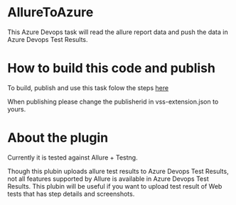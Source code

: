 # AllureToAzure

This Azure Devops task will read the allure report data and push the data in Azure Devops Test Results.

# How to build this code and publish

To build, publish and use this task folow the steps [here](https://docs.microsoft.com/en-us/azure/devops/extend/develop/add-build-task?view=azure-devops) 

When publishing please change the publisherid in vss-extension.json to yours.


# About the plugin

Currently it is tested against Allure + Testng.

Though this plubin uploads allure test results to Azure Devops Test Results, not all features supported by Allure is available in Azure Devops Test Results. This plubin will be useful if you want to upload test result of Web tests that has step details and screenshots.






